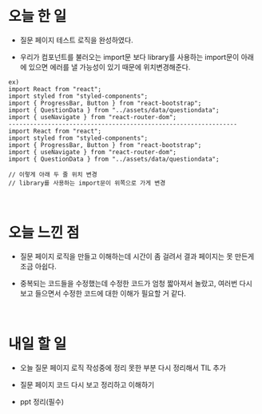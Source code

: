 # 오늘 한 일

- 질문 페이지 테스트 로직을 완성하였다.

- 우리가 컴포넌트를 불러오는 import문 보다 library를 사용하는 import문이 아래에 있으면 에러를 낼 가능성이 있기 때문에 위치변경해준다.

```
ex)
import React from "react";
import styled from "styled-components";
import { ProgressBar, Button } from "react-bootstrap";
import { QuestionData } from "../assets/data/questiondata";
import { useNavigate } from "react-router-dom";
----------------------------------------------------------------
import React from "react";
import styled from "styled-components";
import { ProgressBar, Button } from "react-bootstrap";
import { useNavigate } from "react-router-dom";
import { QuestionData } from "../assets/data/questiondata";

// 이렇게 아래 두 줄 위치 변경
// library를 사용하는 import문이 위쪽으로 가게 변경
```

<br />

# 오늘 느낀 점

- 질문 페이지 로직을 만들고 이해하는데 시간이 좀 걸려서 결과 페이지는 못 만든게 조금 아쉽다.

- 중복되는 코드들을 수정했는데 수정한 코드가 엄청 짧아져서 놀랐고, 여러번 다시 보고 들으면서 수정한 코드에 대한 이해가 필요할 거 같다.

<br />

# 내일 할 일

- 오늘 질문 페이지 로직 작성중에 정리 못한 부분 다시 정리해서 TIL 추가

- 질문 페이지 코드 다시 보고 정리하고 이해하기

- ppt 정리(필수)
